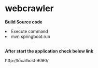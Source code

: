 # webcrawler

<B> Build Source code</B>

<li>Execute command</li>  
<li>mvn springboot:run </li>

<br>

<B> After start the application check below link </B>

 <a >http://localhost:9090/ </a>
